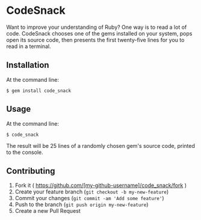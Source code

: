 # CodeSnack

Want to improve your understanding of Ruby? One way is to read a lot of code. CodeSnack chooses one of the gems installed on your system, pops open its source code, then presents the first twenty-five lines for you to read in a terminal.

## Installation

At the command line:

    $ gem install code_snack

## Usage

At the command line:

    $ code_snack

The result will be 25 lines of a randomly chosen gem's source code,
printed to the console.

## Contributing

1. Fork it ( https://github.com/[my-github-username]/code_snack/fork )
2. Create your feature branch (`git checkout -b my-new-feature`)
3. Commit your changes (`git commit -am 'Add some feature'`)
4. Push to the branch (`git push origin my-new-feature`)
5. Create a new Pull Request
